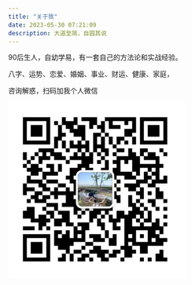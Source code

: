 ```yaml
---
title: "关于我"
date: 2023-05-30 07:21:09
description: 大道至简，自圆其说
---
```


90后生人，自幼学易，有一套自己的方法论和实战经验。

八字、运势、恋爱、婚姻、事业、财运、健康、家庭，

咨询解惑，扫码加我个人微信

![扫码关注](qrcode_for_weixin.jpg)

